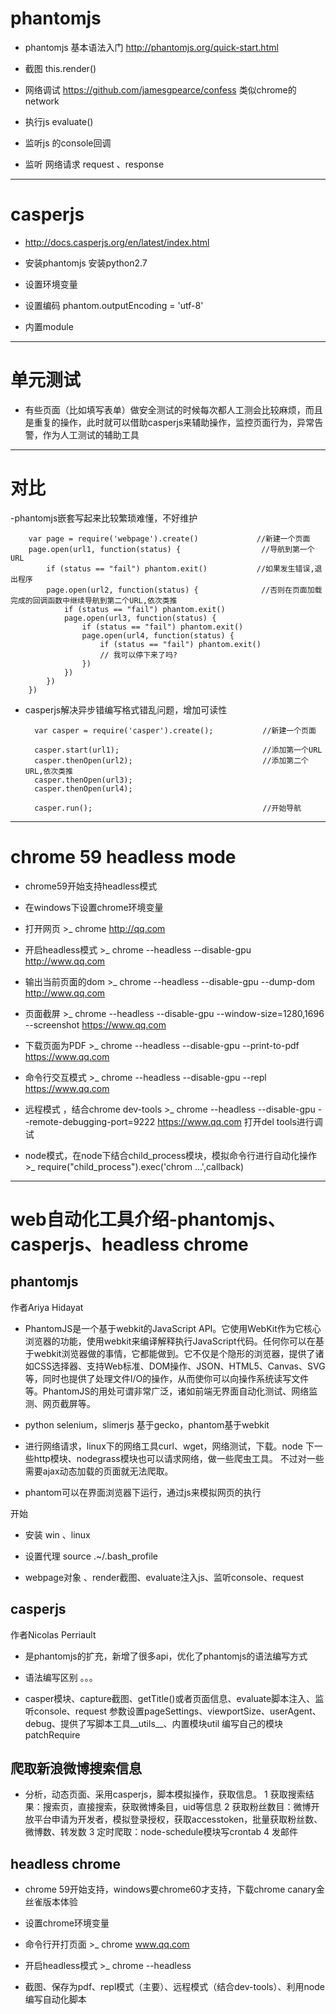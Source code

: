 # phantomjs

- phantomjs 基本语法入门 http://phantomjs.org/quick-start.html

- 截图 this.render()

- 网络调试 https://github.com/jamesgpearce/confess 类似chrome的network

- 执行js evaluate() 

- 监听js 的console回调 

- 监听 网络请求 request 、response

----------------

# casperjs

- http://docs.casperjs.org/en/latest/index.html

- 安装phantomjs 安装python2.7

- 设置环境变量

- 设置编码 phantom.outputEncoding = 'utf-8'

- 内置module

------------

# 单元测试

- 有些页面（比如填写表单）做安全测试的时候每次都人工测会比较麻烦，而且是重复的操作，此时就可以借助casperjs来辅助操作，监控页面行为，异常告警，作为人工测试的辅助工具

------------

# 对比

-phantomjs嵌套写起来比较繁琐难懂，不好维护

		var page = require('webpage').create()             //新建一个页面
		page.open(url1, function(status) {                  //导航到第一个URL
		    if (status == "fail") phantom.exit()           //如果发生错误,退出程序
		    page.open(url2, function(status) {              //否则在页面加载完成的回调函数中继续导航到第二个URL,依次类推
		        if (status == "fail") phantom.exit()
		        page.open(url3, function(status) {
		            if (status == "fail") phantom.exit()
		            page.open(url4, function(status) {
		                if (status == "fail") phantom.exit()
		                // 我可以停下来了吗?
		            })
		        })
		    })
		})

- casperjs解决异步错编写格式错乱问题，增加可读性

		var casper = require('casper').create();           //新建一个页面

		casper.start(url1);                                //添加第一个URL
		casper.thenOpen(url2);                             //添加第二个URL,依次类推
		casper.thenOpen(url3);
		casper.thenOpen(url4);

		casper.run();                                      //开始导航
		
------------


# chrome 59 headless mode 

- chrome59开始支持headless模式

- 在windows下设置chrome环境变量 

- 打开网页 >_ chrome http://qq.com

- 开启headless模式 >_ chrome --headless --disable-gpu http://www.qq.com

- 输出当前页面的dom >_ chrome --headless --disable-gpu --dump-dom http://www.qq.com

- 页面截屏 >_ chrome --headless --disable-gpu --window-size=1280,1696 --screenshot https://www.qq.com

- 下载页面为PDF >_ chrome --headless --disable-gpu --print-to-pdf https://www.qq.com

- 命令行交互模式 >_ chrome --headless --disable-gpu --repl https://www.qq.com

- 远程模式 ，结合chrome dev-tools >_ chrome --headless --disable-gpu --remote-debugging-port=9222 https://www.qq.com
	打开del tools进行调试

- node模式，在node下结合child_process模块，模拟命令行进行自动化操作 >_ require("child_process").exec('chrom ...',callback)

------------

# web自动化工具介绍-phantomjs、casperjs、headless chrome

## phantomjs

作者Ariya Hidayat

- PhantomJS是一个基于webkit的JavaScript API。它使用WebKit作为它核心浏览器的功能，使用webkit来编译解释执行JavaScript代码。任何你可以在基于webkit浏览器做的事情，它都能做到。它不仅是个隐形的浏览器，提供了诸如CSS选择器、支持Web标准、DOM操作、JSON、HTML5、Canvas、SVG等，同时也提供了处理文件I/O的操作，从而使你可以向操作系统读写文件等。PhantomJS的用处可谓非常广泛，诸如前端无界面自动化测试、网络监测、网页截屏等。
	

- python selenium，slimerjs 基于gecko，phantom基于webkit

- 进行网络请求，linux下的网络工具curl、wget，网络测试，下载。node 下一些http模块、nodegrass模块也可以请求网络，做一些爬虫工具。
	不过对一些需要ajax动态加载的页面就无法爬取。

- phantom可以在界面浏览器下运行，通过js来模拟网页的执行

开始

- 安装 win 、linux

- 设置代理 source .~/.bash_profile

- webpage对象 、render截图、evaluate注入js、监听console、request

## casperjs

作者Nicolas Perriault 

- 是phantomjs的扩充，新增了很多api，优化了phantomjs的语法编写方式

- 语法编写区别 。。。

- casper模块、capture截图、getTitle()或者页面信息、evaluate脚本注入、监听console、request
	参数设置pageSettings、viewportSize、userAgent、debug、提供了写脚本工具__utils__、内置模块util
	编写自己的模块patchRequire

## 爬取新浪微博搜索信息

- 分析，动态页面、采用casperjs，脚本模拟操作，获取信息。
	1 获取搜索结果：搜索页，直接搜索，获取微博条目，uid等信息
	2 获取粉丝数目：微博开放平台申请为开发者，模拟登录授权，获取accesstoken，批量获取粉丝数、微博数、转发数
	3 定时爬取：node-schedule模块写crontab
	4 发邮件


## headless chrome

- chrome 59开始支持，windows要chrome60才支持，下载chrome canary金丝雀版本体验

- 设置chrome环境变量

- 命令行开打页面 >_ chrome www.qq.com

- 开启headless模式 >_ chrome --headless 

- 截图、保存为pdf、repl模式（主要）、远程模式（结合dev-tools）、利用node编写自动化脚本

